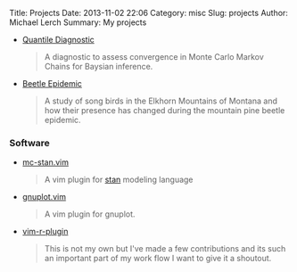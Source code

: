 Title: Projects
Date: 2013-11-02 22:06
Category: misc
Slug: projects
Author: Michael Lerch
Summary: My projects
<!-- Status: hidden -->


- [Quantile Diagnostic]({filename}./projects/quantileconvergence.md)

    > A diagnostic to assess convergence in Monte Carlo Markov Chains for
    > Baysian inference.

- [Beetle Epidemic]({filename}./projects/beetle.md)

    > A study of song birds in the Elkhorn Mountains of Montana and how their
    > presence has changed during the mountain pine beetle epidemic.

### Software

- [mc-stan.vim]({filename}./projects/mc-stan.md)

    > A vim plugin for [stan](http://www.mc-stan.org) modeling language

- [gnuplot.vim]({filename}./projects/gnuplot-vim.md)

    > A vim plugin for gnuplot.

- [vim-r-plugin](http://www.github.com/jcfaria/vim-r-plugin)

    > This is not my own but I've made a few contributions and its such an
    > important part of my work flow I want to give it a shoutout.


